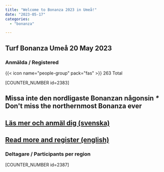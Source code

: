 ```yaml
---
title: "Welcome to Bonanza 2023 in Umeå!"
date: "2023-05-17"
categories: 
  - "bonanza"

---
```


## Turf Bonanza Umeå 20 May 2023
### Anmälda / Registered

{{< icon name="people-group" pack="fas" >}} 263 Total

\[COUNTER\_NUMBER id=2383\]

## Missa inte den nordligaste Bonanzan någonsin *\** Don't miss the northernmost Bonanza ever

## [**Läs mer och anmäl dig (svenska)**](https://www.turfvasterbotten.se/bonanza/valkommen-bonanza-2023)

## [**Read more and register (english)**](https://www.turfvasterbotten.se/bonanza/welcome-bonanza-2023)

### Deltagare / Participants per region

\[COUNTER\_NUMBER id=2387\]


